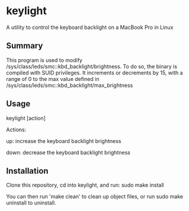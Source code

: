 # keylight
A utility to control the keyboard backlight on a MacBook Pro in Linux

## Summary
This program is used to modify /sys/class/leds/smc::kbd_backlight/brightness. To do so, the binary is compiled with SUID privileges.
It increments or decrements by 15, with a range of 0 to the max value defined in /sys/class/leds/smc::kbd_backlight/max_brightness

## Usage
keylight [action]

Actions:

up: increase the keyboard backlight brightness

down: decrease the keyboard backlight brightness

## Installation

Clone this repository, cd into keylight, and run:
sudo make install

You can then run 'make clean' to clean up object files, or run sudo make uninstall to uninstall.

